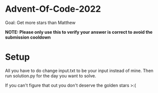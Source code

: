 # Advent-Of-Code-2022
Goal: Get more stars than Matthew

**NOTE: Please only use this to verify your answer is correct to avoid the submission cooldown**

# Setup

All you have to do change input.txt to be your input instead of mine.
Then run solution.py for the day you want to solve.

If you can't figure that out you don't deserve the golden stars >:(
